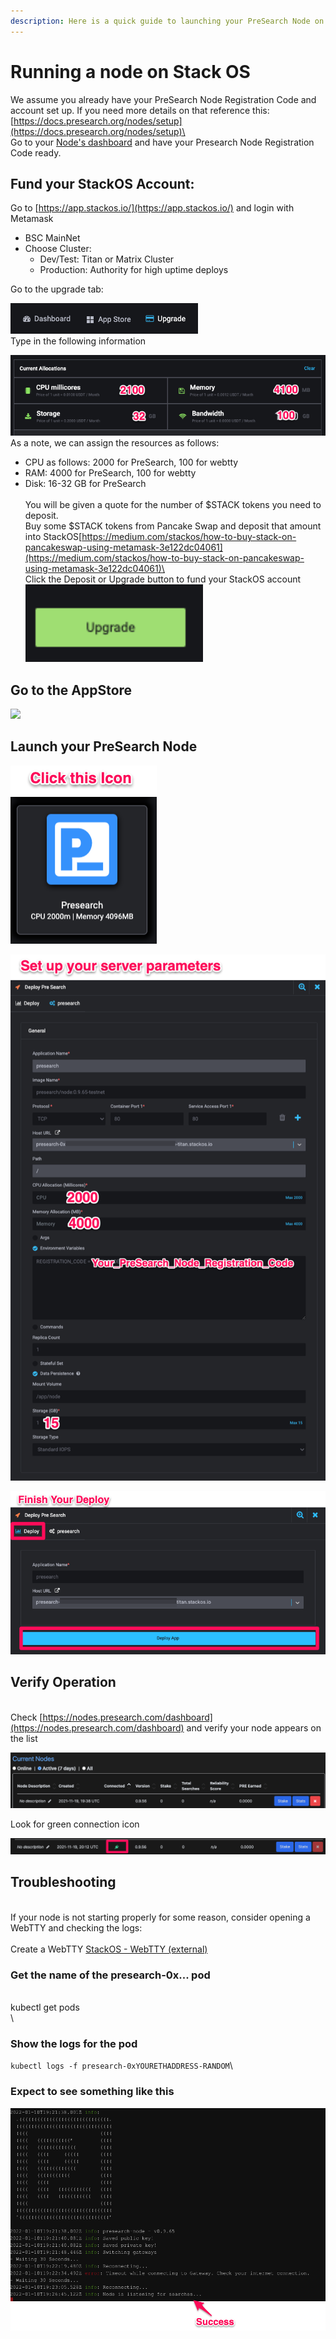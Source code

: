 ```yaml
---
description: Here is a quick guide to launching your PreSearch Node on StackOS.
---
```


# Running a node on Stack OS

We assume you already have your PreSearch Node Registration Code and account set up.  If you need more details on that reference this: [https://docs.presearch.org/nodes/setup](https://docs.presearch.org/nodes/setup)\
\
Go to your [Node's dashboard](https://nodes.presearch.com/dashboard) and have your Presearch Node Registration Code ready.

## Fund your StackOS Account:

Go to [https://app.stackos.io/](https://app.stackos.io/) and login with Metamask

* BSC MainNet
* Choose Cluster:
  * Dev/Test: Titan or Matrix Cluster
  * Production: Authority for high uptime deploys

Go to the upgrade tab:

![](<../../../.gitbook/assets/stackos presearch upgrade menu.png>)\
Type in the following information

![](<../../../.gitbook/assets/stackos presearch upgrade package.png>)\
As a note, we can assign the resources as follows:  &#x20;

* CPU as follows: 2000 for PreSearch, 100 for webtty  &#x20;
* RAM: 4000 for PreSearch, 100 for webtty &#x20;
* Disk: 16-32 GB for PreSearch\
  \
  You will be given a quote for the number of $STACK tokens you need to deposit.\
  Buy some $STACK tokens from Pancake Swap and deposit that amount into StackOS[https://medium.com/stackos/how-to-buy-stack-on-pancakeswap-using-metamask-3e122dc04061](https://medium.com/stackos/how-to-buy-stack-on-pancakeswap-using-metamask-3e122dc04061)\
  \
  Click the Deposit or Upgrade button to fund your StackOS account![](<../../../.gitbook/assets/Screen Shot 2022-01-10 at 11.41.51 AM.png>)



## Go to the AppStore

![
](<../../../.gitbook/assets/image (4) (2).png>)

## Launch your PreSearch Node



![](<../../../.gitbook/assets/image (1) (2).png>)

![](<../../../.gitbook/assets/image (2) (1) (1).png>)

![](<../../../.gitbook/assets/Screen Shot 2022-01-11 at 4.16.57 AM (1).png>)

## Verify Operation

\
Check [https://nodes.presearch.com/dashboard](https://nodes.presearch.com/dashboard) and verify your node appears on the list

![](<../../../.gitbook/assets/image (4) (1) (1).png>)

Look for green connection icon

![](<../../../.gitbook/assets/image (5) (1) (1).png>)

## Troubleshooting

\
If your node is not starting properly for some reason, consider opening a WebTTY and checking the logs:\
\
Create a WebTTY [StackOS - WebTTY (external)](https://www.evernote.com/shard/s79/sh/647ab636-068b-946f-9cf5-2c6e9895c0a9/43124974ed3a91d7f41cc255325aba7b)

### Get the name of the presearch-0x... pod

\
kubectl get pods\
\


### Show the logs for the pod

`kubectl logs -f presearch-0xYOURETHADDRESS-RANDOM`\


### Expect to see something like this

![](<../../../.gitbook/assets/image (6) (1) (1).png>)
